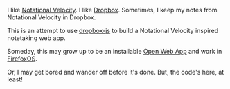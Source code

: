 I like [Notational Velocity](http://notational.net/). I like [Dropbox](http://dropbox.com). 
Sometimes, I keep my notes from Notational Velocity in Dropbox.

This is an attempt to use [dropbox-js](https://github.com/dropbox/dropbox-js)
to build a Notational Velocity inspired notetaking web app.

Someday, this may grow up to be an installable [Open Web App](https://developer.mozilla.org/en-US/apps) 
and work in [FirefoxOS](http://www.mozilla.org/en-US/b2g/).

Or, I may get bored and wander off before it's done. But, the code's here, at least!
